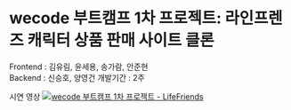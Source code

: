 # wecode 부트캠프 1차 프로젝트: 라인프렌즈 캐릭터 상품 판매 사이트 클론

Frontend : 김유림, 윤세용, 송가람, 안준현   
Backend  : 신승호, 양영건
개발기간   : 2주

시연 영상
[![wecode 부트캠프 1차 프로젝트 - LifeFriends](http://img.youtube.com/vi/eS4ccDEntHg/0.jpg)](https://youtu.be/eS4ccDEntHg?t=0s) 
